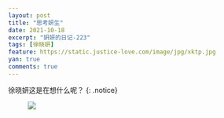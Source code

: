 ```yaml
---
layout: post
title: "思考妍生"
date: 2021-10-18
excerpt: "妍妍的日记-223"
tags: [徐晓妍]
feature: https://static.justice-love.com/image/jpg/xktp.jpg
yan: true
comments: true
---
```

徐晓妍这是在想什么呢？
{: .notice}
<figure>
    <img src="{{ site.staticUrl }}/yanyan/image/xiangshenme1.JPG" />
</figure>

